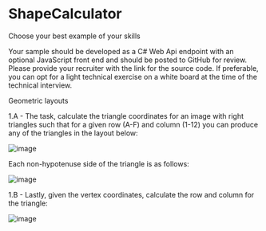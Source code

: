 # ShapeCalculator



Choose your best example of your skills

Your sample should be developed as a C# Web Api endpoint with an optional JavaScript front end and
should be posted to GitHub for review. Please provide your recruiter with the link for the source code. If
preferable, you can opt for a light technical exercise on a white board at the time of the technical
interview.

Geometric layouts

1.A - The task, calculate the triangle coordinates for an image with right triangles such that for a given
row (A-F) and column (1-12) you can produce any of the triangles in the layout below:

![image](https://user-images.githubusercontent.com/44114915/155368141-c1f180b9-03db-40f7-a174-5923888c72a4.png)

Each non-hypotenuse side of the triangle is as follows:

![image](https://user-images.githubusercontent.com/44114915/155368190-a23227c9-77e6-4067-b90d-7fe74677cb2d.png)



1.B - Lastly, given the vertex coordinates, calculate the row and column for the triangle:

![image](https://user-images.githubusercontent.com/44114915/155368224-df9e3ec6-0e2b-400d-871d-59351755e19d.png)
